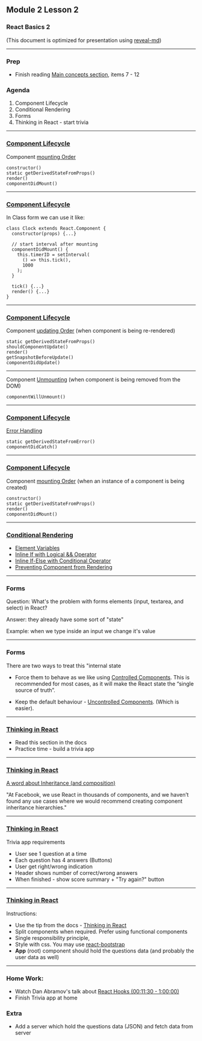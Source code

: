 ## Module 2 Lesson 2
### React Basics 2
(This document is optimized for presentation using [reveal-md](https://github.com/webpro/reveal-md))

---

### Prep
* Finish reading
[Main concepts section](https://reactjs.org/docs/conditional-rendering.html), items 7 - 12


### Agenda
1. Component Lifecycle
2. Conditional Rendering
3. Forms
4. Thinking in React - start trivia

---

### [Component Lifecycle](https://reactjs.org/docs/state-and-lifecycle.html#adding-lifecycle-methods-to-a-class)
Component [mounting Order](https://reactjs.org/docs/react-component.html#mounting)
```
constructor()
static getDerivedStateFromProps()
render()
componentDidMount()
```


---

### [Component Lifecycle](https://reactjs.org/docs/state-and-lifecycle.html#adding-lifecycle-methods-to-a-class)
In Class form we can use it like:
```
class Clock extends React.Component {
  constructor(props) {...}

  // start interval after mounting
  componentDidMount() {
    this.timerID = setInterval(
      () => this.tick(),
      1000
    );
  }

  tick() {...}
  render() {...}
}
```



---

### [Component Lifecycle](https://reactjs.org/docs/state-and-lifecycle.html#adding-lifecycle-methods-to-a-class)
Component [updating Order](https://reactjs.org/docs/react-component.html#updating)
(when component is being re-rendered)
```
static getDerivedStateFromProps()
shouldComponentUpdate()
render()
getSnapshotBeforeUpdate()
componentDidUpdate()
```


---

Component [Unmounting](https://reactjs.org/docs/react-component.html#error-handling)
(when component is being removed from the DOM)
```
componentWillUnmount()
```

---

### [Component Lifecycle](https://reactjs.org/docs/state-and-lifecycle.html#adding-lifecycle-methods-to-a-class)
[Error Handling](https://reactjs.org/docs/react-component.html#unmounting)
```
static getDerivedStateFromError()
componentDidCatch()
```

---

### [Component Lifecycle](https://reactjs.org/docs/state-and-lifecycle.html#adding-lifecycle-methods-to-a-class)
Component [mounting Order](https://reactjs.org/docs/react-component.html#mounting)
(when an instance of a component is being created)
```
constructor()
static getDerivedStateFromProps()
render()
componentDidMount()
```


---

### [Conditional Rendering](https://reactjs.org/docs/conditional-rendering.html)
* [Element Variables]()
* [Inline If with Logical && Operator](https://reactjs.org/docs/conditional-rendering.html#inline-if-with-logical--operator)
* [Inline If-Else with Conditional Operator](https://reactjs.org/docs/conditional-rendering.html#inline-if-else-with-conditional-operator)
* [Preventing Component from Rendering](https://reactjs.org/docs/conditional-rendering.html#preventing-component-from-rendering)

---

### Forms
Question: What's the problem with forms elements (input, textarea, and select) in React?
<!-- .element: class="fragment" -->

Answer: they already have some sort of "state"
<!-- .element: class="fragment" -->

Example: when we type inside an input we change it's value
<!-- .element: class="fragment" -->

---

### Forms
There are two ways to treat this "internal state

* Force them to behave as we like using [Controlled Components](https://reactjs.org/docs/forms.html#controlled-components).
This is recommended for most cases, as it will make the React state the “single source of truth”.

* Keep the default behaviour - [Uncontrolled Components](https://reactjs.org/docs/uncontrolled-components.html).
(Which is easier).

---

### [Thinking in React](https://reactjs.org/docs/thinking-in-react.html)
* Read this section in the docs
* Practice time - build a trivia app

---

### [Thinking in React](https://reactjs.org/docs/thinking-in-react.html)
[A word about Inheritance (and composition)](https://reactjs.org/docs/composition-vs-inheritance.html)

"At Facebook, we use React in thousands of components, and we haven’t
found any use cases where we would recommend creating
component inheritance hierarchies."
<!-- .element: class="fragment" -->

---

### [Thinking in React](https://reactjs.org/docs/thinking-in-react.html)
Trivia app requirements
* User see 1 question at a time
* Each question has 4 answers (Buttons)
* User get right/wrong indication
* Header shows number of correct/wrong answers
* When finished - show score summary + "Try again?" button

---

### [Thinking in React](https://reactjs.org/docs/thinking-in-react.html)
Instructions:
* Use the tip from the docs - [Thinking in React](https://reactjs.org/docs/thinking-in-react.html)
* Split components when required. Prefer using functional components
* Single responsibility principle,
* Style with css. You may use [react-bootstrap](https://react-bootstrap.github.io/getting-started/introduction)
* **App** (root) component should hold the questions data (and probably the user data as well)

---
### Home Work:
* Watch Dan Abramov's talk about [React Hooks (00:11:30 - 1:00:00)](https://www.youtube.com/watch?v=dpw9EHDh2bM)
* Finish Trivia app at home

### Extra
* Add a server which hold the questions data (JSON) and fetch data from server
